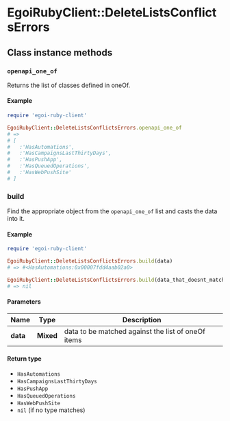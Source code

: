 # EgoiRubyClient::DeleteListsConflictsErrors

## Class instance methods

### `openapi_one_of`

Returns the list of classes defined in oneOf.

#### Example

```ruby
require 'egoi-ruby-client'

EgoiRubyClient::DeleteListsConflictsErrors.openapi_one_of
# =>
# [
#   :'HasAutomations',
#   :'HasCampaignsLastThirtyDays',
#   :'HasPushApp',
#   :'HasQueuedOperations',
#   :'HasWebPushSite'
# ]
```

### build

Find the appropriate object from the `openapi_one_of` list and casts the data into it.

#### Example

```ruby
require 'egoi-ruby-client'

EgoiRubyClient::DeleteListsConflictsErrors.build(data)
# => #<HasAutomations:0x00007fdd4aab02a0>

EgoiRubyClient::DeleteListsConflictsErrors.build(data_that_doesnt_match)
# => nil
```

#### Parameters

| Name | Type | Description |
| ---- | ---- | ----------- |
| **data** | **Mixed** | data to be matched against the list of oneOf items |

#### Return type

- `HasAutomations`
- `HasCampaignsLastThirtyDays`
- `HasPushApp`
- `HasQueuedOperations`
- `HasWebPushSite`
- `nil` (if no type matches)

